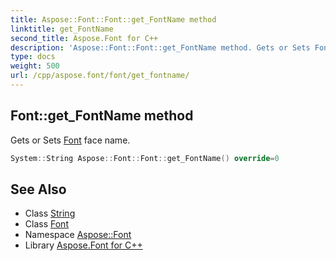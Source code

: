 ```yaml
---
title: Aspose::Font::Font::get_FontName method
linktitle: get_FontName
second_title: Aspose.Font for C++
description: 'Aspose::Font::Font::get_FontName method. Gets or Sets Font face name in C++.'
type: docs
weight: 500
url: /cpp/aspose.font/font/get_fontname/
---
```

## Font::get_FontName method


Gets or Sets [Font](../) face name.

```cpp
System::String Aspose::Font::Font::get_FontName() override=0
```

## See Also

* Class [String](../../../system/string/)
* Class [Font](../)
* Namespace [Aspose::Font](../../)
* Library [Aspose.Font for C++](../../../)
